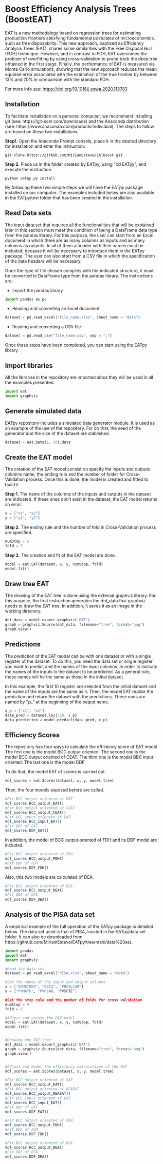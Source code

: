 <h1><strong>Boost Efficiency Analysis Trees (BoostEAT)</strong></h1>

<p style="justify">EAT is a new methodology based on regression trees for estimating production frontiers satisfying fundamental postulates of microeconomics, such as free disposability. This new approach, baptized as Efficiency Analysis Trees (EAT), shares some similarities with the Free Disposal Hull (FDH) technique. However, and in contrast to FDH, EAT overcomes the problem of overfitting by using cross-validation to prune back the deep tree obtained in the first stage. Finally, the performance of EAT is measured via Monte Carlo simulations, showing that the new approach reduces the mean squared error associated with the estimation of the true frontier by between 13% and 70% in comparison with the standard FDH.</p>

For more info see: https://doi.org/10.1016/j.eswa.2020.113783

<h2>Installation</h2>
<p>To facilitate installation on a personal computer, we recommend installing git (see: https://git-scm.com/downloads) and the Anaconda distribution (see: https://www.anaconda.com/products/individual). The steps to follow are based on these two installations.</p>

<b>Step1</b>. Open the Anaconda Prompt console, place it in the desired directory for installation and enter the instruction: 
```
git clone https://github.com/MiriamEsteve/EATBoost.git
```

<b>Step 2</b>. Place us in the folder created by EATpy, using "cd EATpy", and execute the instruction:
```
python setup.py install
```
<p>By following these two simple steps we will have the EATpy package installed on our computer. The examples included below are also available in the EATpy/test folder that has been created in the installation.</p>

<h2>Read Data sets</h2>
<p>The input data set that requires all the functionalities that will be explained later in this section must meet the condition of being a DataFrame data type from the pandas library. For this purpose, the user can start from an Excel document in which there are as many columns as inputs and as many columns as outputs. In all of them a header with their names must be included, because it will be necessary to introduce them in the EATpy package. The user can also start from a CSV file in which the specification of the data headers will be necessary.</p>

<p>Once the type of file chosen complies with the indicated structure, it must be converted to DataFrame type from the pandas library. The instructions are:</p>

- Import the pandas library
```python
import pandas as pd
```

- Reading and converting an Excel document
```python
dataset = pd.read_excel("file_name.xlsx", sheet_name = "data")
```

- Reading and converting a CSV file
```python
dataset = pd.read_csv("file_name.csv", sep = ";")
```

<p>Once these steps have been completed, you can start using the EATpy library.</p>

<h2>Import libraries</h2>
<p>All the libraries in the repository are imported since they will be used in all the examples presented.</p>

```python
import eat
import graphviz
```

<h2>Generate simulated data </h2>
<p>EATpy repository includes a simulated data generator module. It is used as an example of the use of the repository. For do that, the seed of the generator and the size of the dataset are stablished.</p>

```python
dataset = eat.Data(1, 50).data
```
<h2>Create the EAT model</h2>
<p>The creation of the EAT model consist on specify the inputs and outputs columns name, the ending rule and the number of folder for Cross-Validation process. Once this is done, the model is created and fitted to build it.</p>

<b>Step 1. </b> The name of the columns of the inputs and outputs in the dataset are indicated. If these ones don't exist in the dataset, the EAT model returns an error. 
```python
x = ["x1", "x2"]
y = ["y1", "y2"]
```

<b>Step 2.</b> The ending rule and the number of fold in Cross-Validation process are specified.
```python
numStop = 5
fold = 5
```
<b>Step 3.</b> The creation and fit of the EAT model are done.
```python
model = eat.EAT(dataset, x, y, numStop, fold)
model.fit()
```

<h2>Draw tree EAT</h2>
<p>The drawing of the EAT tree is done using the external graphviz library. For this purpose, the first instruction generates the dot_data that graphviz needs to draw the EAT tree. In addition, it saves it as an image in the working directory.</p>

```python
dot_data = model.export_graphviz('EAT')
graph = graphviz.Source(dot_data, filename="tree", format="png")
graph.view()
```

<h2>Predictions</h2>
<p>The prediction of the EAT model can be with one dataset or with a single register of the dataset. To do this, you need the data set or single register you want to predict and the names of the input columns. In order to indicate the names of the inputs in the dataset to be predicted. As a general rule, these names will be the same as those in the initial dataset.</p>
<p>In this example, the first 10 register are selected from the initial dataset and the name of the inputs are the same as it. Then, the model EAT realize the prediction and return the dataset with the predictions. These ones are named by "p_" at the beginning of the output name.</p>

```python
x_p = ["x1", "x2"]
data_pred = dataset.loc[:10, x_p]
data_prediction = model.predict(data_pred, x_p)
```

<h2>Efficiency Scores</h2>
<p>The repository has four ways to calculate the efficiency score of EAT model. The first one is the model BCC output oriented. The second one is the model BCC output oriented of CEAT. The third one is the model BBC input oriented. The last one is the model DDF.</p>
<p>To do that, the model EAT of scores is carried out.</p>

```python
mdl_scores = eat.Scores(dataset, x, y, model.tree)
```

<p>Then, the four models exposed before are called.</p>

```python
#Fit BCC output oriented of EAT
mdl_scores.BCC_output_EAT()
#Fit BCC output oriented of CEAT
mdl_scores.BCC_output_CEAT()
#Fit BCC input oriented of EAT
mdl_scores.BCC_input_EAT()
#Fit DDF of EAT
mdl_scores.DDF_EAT()
```

<p>In addition, the model of BCC output oriented of FDH and its DDF model are included.</p>

```python
#Fit BCC output oriented of FDH
mdl_scores.BCC_output_FDH()
#Fit DDF of FDH
mdl_scores.DDF_FDH()
```

<p>Also, this two models are calculated of DEA.</p>

```python
#Fit BCC output oriented of DEA
mdl_scores.BCC_output_DEA()
#Fit DDF of DEA
mdl_scores.DDF_DEA()
```

<h2>Analysis of the PISA data set</h2>
<p>A empirical example of the full operation of the EATpy package is detailed below. The data set used is that of PISA, located in the EATpy/data set folder. It can also be downloaded from https://github.com/MiriamEsteve/EATpy/tree/main/data%20set.</p>

```python
import pandas
import eat
import graphviz

#Read the data set
dataset = pd.read_excel("PISA.xlsx", sheet_name = "data")

#Set the names of the input and output columns
x = ["SCMATEDU", "ESCS", "PRFAL100"]
y = ["PVMATH", "PVREAD, "PVSCIE"]

#Set the stop rule and the number of folds for cross validation
numStop = 5
fold = 5

#Adjust and create the EAT model
model = eat.EAT(dataset, x, y, numStop, fold)
model.fit()


#Drawing the EAT tree
dot_data = model.export_graphviz('EAT')
graph = graphviz.Source(dot_data, filename="tree", format="png")
graph.view()


#Adjust and model the efficiency calculations of the EAT
mdl_scores = eat.Scores(dataset, x, y, model.tree)

#Fit BCC output oriented of EAT
mdl_scores.BCC_output_EAT()
#Fit BCC output oriented of DEAEAT
mdl_scores.BCC_output_DEAEAT()
#Fit BCC input oriented of EAT
mdl_scores.BCC_input_EAT()
#Fit DDF of EAT
mdl_scores.DDF_EAT()

#Fit BCC output oriented of FDH
mdl_scores.BCC_output_FDH()
#Fit DDF of FDH
mdl_scores.DDF_FDH()

#Fit BCC output oriented of DEA
mdl_scores.BCC_output_DEA()
#Fit DDF of DEA
mdl_scores.DDF_DEA()
```
